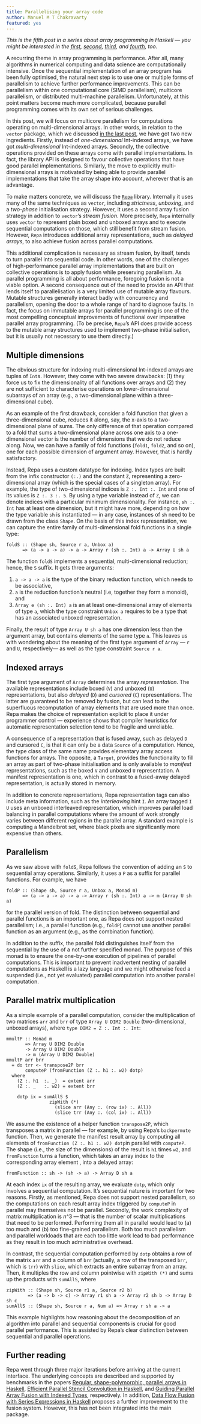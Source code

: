 ```yaml
---
title: Parallelising your array code
author: Manuel M T Chakravarty
featured: yes
---
```


*This is the fifth post in a series about array programming in Haskell — you might be interested in the [first](http://www.tweag.io/posts/2017-08-09-array-programming-in-haskell.html), [second](http://www.tweag.io/posts/2017-08-31-hmatrix.html), [third](http://www.tweag.io/posts/2017-09-27-array-package.html), and [fourth](http://www.tweag.io/posts/2017-10-12-vector-package.html), too.*

A recurring theme in array programming is performance. After all, many algorithms in numerical computing and data science are computationally intensive. Once the sequential implementation of an array program has been fully optimised, the natural next step is to use one or multiple forms of parallelism to achieve further performance improvements. This can be parallelism within one computational core (SIMD parallelism), multicore parallelism, or distributed multi-machine parallelism. Unfortunately, at this point matters become much more complicated, because parallel programming comes with its own set of serious challenges.

In this post, we will focus on multicore parallelism for computations operating on multi-dimensional arrays. In other words, in relation to the `vector` package, which we discussed [in the last post](http://www.tweag.io/posts/2017-10-12-vector-package.html), we have got two new ingredients. Firstly, instead of *one-dimensional* Int-indexed arrays, we have got *multi-dimensional* Int-indexed arrays. Secondly, the collective operations provided on these arrays come with parallel implementations. In fact, the library API is designed to favour collective operations that have good parallel implementations. Similarly, the move to explicitly multi-dimensional arrays is motivated by being able to provide parallel implementations that take the array shape into account, wherever that is an advantage.

To make matters concrete, we will discuss the [`Repa`](https://hackage.haskell.org/package/repa) library. Internally it uses many of the same techniques as `vector`, including  *strictness*, *unboxing*, and a *two-phase* initialisation strategy. However, it uses a second array fusion strategy in addition to `vector`’s *stream fusion*. More precisely, `Repa` internally uses `vector` to represent plain boxed and unboxed arrays and to execute sequential computations on those, which still benefit from stream fusion. However, `Repa` introduces additional array representations, such as *delayed arrays*, to also achieve fusion across parallel computations.

This additional complication is necessary as stream fusion, by itself, tends to turn parallel into sequential code. In other words, one of the challenges of high-performance parallel array implementations that are built on collective operations is to apply fusion while preserving parallelism. As parallel programming is all about performance, foregoing fusion is not a viable option. A second consequence out of the need to provide an API that lends itself to parallelisation is a very limited use of mutable array flavours. Mutable structures generally interact badly with concurrency and parallelism, opening the door to a whole range of hard to diagnose faults. In fact, the focus on immutable arrays for parallel programming is one of the most compelling conceptual improvements of functional over imperative parallel array programming. (To be precise, `Repa`’s API does provide access to the mutable array structures used to implement two-phase initialisation, but it is usually not necessary to use them directly.)

## Multiple dimensions
The obvious structure for indexing multi-dimensional Int-indexed arrays are tuples of `Int`s. However, they come with two severe drawbacks: (1) they force us to fix the dimensionality of all functions over arrays and (2) they are not sufficient to characterise operations on lower-dimensional subarrays of an array (e.g., a two-dimensional plane within a three-dimensional cube).

As an example of the first drawback, consider a fold function that given a three-dimensional cube, reduces it along, say, the x-axis to a two-dimensional plane of sums. The only difference of that operation compared to a fold that sums a two-dimensional plane across one axis to a one-dimensional vector is the number of dimensions that we do not reduce along. Now, we can have a family of fold functions (`fold1`, `fold2`, and so on), one for each possible dimension of argument array. However, that is hardly satisfactory. 

Instead, Repa uses a custom datatype for indexing. Index types are built from the infix constructor `(:.)` and the constant `Z`, representing a zero-dimensional array (which is the special cases of a singleton array). For example, the type of two-dimensional indices is `Z :. Int :. Int` and one of its values is `Z :. 3 :. 5`. By using a type variable instead of `Z`, we can denote indices with a particular minimum dimensionality. For instance, `sh :. Int` has at least one dimension, but it might have more, depending on how the type variable `sh` is instantiated — in any case, instances of `sh` need to be drawn from the class `Shape`. On the basis of this index representation, we can capture the entire family of multi-dimensional fold functions in a single type:

```
foldS :: (Shape sh, Source r a, Unbox a) 
      => (a -> a -> a) -> a -> Array r (sh :. Int) a -> Array U sh a
```

The function `foldS` implements a sequential, multi-dimensional reduction; hence, the `S` suffix. It gets three arguments:

1. `a -> a -> a` is the type of the binary reduction function, which needs to be associative,
2. `a` is the reduction function’s neutral (i.e, together they form a monoid), and
3. `Array e (sh :. Int) a` is an at least one-dimensional array of elements of type `a`, which the type constraint `Unbox a` requires to be a type that has an associated unboxed representation.

Finally, the result of type `Array U sh a` has one dimension less than the argument array, but contains elements of the same type `a`. This leaves us with wondering about the meaning of the first type argument of `Array` — `r` and `U`, respectively— as well as the type constraint `Source r a`.

## Indexed arrays
The first type argument of `Array`  determines the array *representation*. The available representations include boxed (`V`) and unboxed (`U`) representations, but also *delayed* (`D`) and *cursored* (`C`) representations. The latter are guaranteed to be removed by fusion, but can lead to the superfluous recomputation of array elements that are used more than once. Repa makes the choice of representation explicit to place it under programmer control — experience shows that compiler heuristics for automatic representation selection tend to be fragile and unreliable.

A consequence of a representation that is fused away, such as delayed `D` and cursored `C`, is that it can only be a data `Source` of a computation. Hence, the type class of the same name provides elementary array access functions for arrays. The opposite, a `Target`, provides the functionality to fill an array as part of two-phase initialisation and is only available to *manifest* representations, such as the boxed `V` and unboxed `U` representation. A manifest representation is one, which in contrast to a fused-away delayed representation, is actually stored in memory.

In addition to concrete representations, Repa representation tags can also include meta information, such as the *interleaving* hint `I`. An array tagged `I U` uses an unboxed interleaved representation, which improves parallel load balancing in parallel computations where the amount of work strongly varies between different regions in the parallel array. A standard example is computing a Mandelbrot set, where black pixels are significantly more expensive than others.

## Parallelism
As we saw above with `foldS`, Repa follows the convention of adding an `S` to sequential array operations. Similarly, it uses a `P` as a suffix for parallel functions. For example, we have

```
foldP :: (Shape sh, Source r a, Unbox a, Monad m) 
      => (a -> a -> a) -> a -> Array r (sh :. Int) a -> m (Array U sh a)
```

for the parallel version of fold. The distinction between sequential and parallel functions is an important one, as Repa does not support nested parallelism; i.e., a parallel function (e.g., `foldP`) cannot use another parallel function as an argument (e.g., as the combination function). 

In addition to the suffix, the parallel fold distinguishes itself from the sequential by the use of a not further specified monad. The purpose of this monad is to ensure the one-by-one execution of pipelines of parallel computations. This is important to prevent inadvertent nesting of parallel computations as Haskell is a lazy language and we might otherwise feed a suspended (i.e., not yet evaluated) parallel computation into another parallel computation.

## Parallel matrix multiplication
As a simple example of a parallel computation, consider the multiplication of two matrices `arr` and `brr` of type `Array U DIM2 Double` (two-dimensional, unboxed arrays), where `type DIM2 = Z :. Int :. Int`:

```
mmultP :: Monad m
       => Array U DIM2 Double 
       -> Array U DIM2 Double 
       -> m (Array U DIM2 Double)
mmultP arr brr 
  = do trr <- transpose2P brr
       computeP (fromFunction (Z :. h1 :. w2) dotp)
  where
    (Z :. h1  :. _)  = extent arr
    (Z :. _   :. w2) = extent brr

    dotp ix = sumAllS $
                zipWith (*)
                  (slice arr (Any :. (row ix) :. All))
                  (slice trr (Any :. (col ix) :. All))
```

We assume the existence of a helper function `transpose2P`, which transposes a matrix in parallel — for example, by using Repa’s `backpermute` function. Then, we generate the manifest result array by computing all elements of `fromFunction (Z :. h1 :. w2) dotp`in parallel with `computeP`. The shape (i.e., the size of the dimensions) of the result is `h1` times `w2`, and `fromFunction` turns a function, which takes an array index to the corresponding array element , into a delayed array:

```
fromFunction :: sh -> (sh -> a) -> Array D sh a
```

At each index `ix` of the resulting array, we evaluate `dotp`, which only involves a sequential computation. It’s sequential nature is important for two reasons. Firstly, as mentioned, Repa does not support nested parallelism, so the computations on each result array index triggered by `computeP` in parallel may themselves not be parallel. Secondly, the work complexity of matrix multiplication is *n*^3 — that is the number of scalar multiplications that need to be performed. Performing them all in parallel would lead to (a) too much and (b) too fine-grained parallelism. Both too much parallelism and parallel workloads that are each too little work lead to bad performance as they result in too much administrative overhead.

In contrast, the sequential computation performed by `dotp` obtains a row of the matrix `arr` and a column of `brr` (actually, a row of the transposed `brr`, which is `trr`) with `slice`, which extracts an entire subarray from an array. Then, it multiples the row and column pointwise with `zipWith (*)` and sums up the products with `sumAllS`, where

```
zipWith :: (Shape sh, Source r1 a, Source r2 b) 
        => (a -> b -> c) -> Array r1 sh a -> Array r2 sh b -> Array D sh c
sumAllS :: (Shape sh, Source r a, Num a) => Array r sh a -> a
```

This example highlights how reasoning about the decomposition of an algorithm into parallel and sequential components is crucial for good parallel performance. This is assisted by Repa’s clear distinction between sequential and parallel operations.

## Further reading
Repa went through three major iterations before arriving at the current interface. The underlying concepts are described and supported by benchmarks in the papers [Regular, shape-polymorphic, parallel arrays in Haskell](http://benl.ouroborus.net/papers/2010-rarrays/repa-icfp2010.pdf), [Efficient Parallel Stencil Convolution in Haskell](http://benl.ouroborus.net/papers/2011-stencil/stencil-haskell2011.pdf), and [Guiding Parallel Array Fusion with Indexed Types](http://benl.ouroborus.net/papers/2012-guiding/guiding-Haskell2012.pdf), respectively. In addition, [Data Flow Fusion with Series Expressions in Haskell](http://benl.ouroborus.net/papers/2013-series/flow-Haskell2013-rev1.pdf) proposes a further improvement to the fusion system. However, this has not been integrated into the main package.

